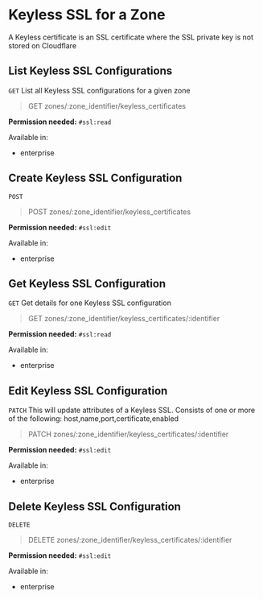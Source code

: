 # Keyless SSL for a Zone

A Keyless certificate is an SSL certificate where the SSL private key is not stored on Cloudflare

## List Keyless SSL Configurations

`GET` List all Keyless SSL configurations for a given zone

> GET zones/:zone_identifier/keyless_certificates

**Permission needed:** `#ssl:read`

Available in:

* enterprise


## Create Keyless SSL Configuration

`POST` 

> POST zones/:zone_identifier/keyless_certificates

**Permission needed:** `#ssl:edit`

Available in:

* enterprise


## Get Keyless SSL Configuration

`GET` Get details for one Keyless SSL configuration

> GET zones/:zone_identifier/keyless_certificates/:identifier

**Permission needed:** `#ssl:read`

Available in:

* enterprise


## Edit Keyless SSL Configuration

`PATCH` This will update attributes of a Keyless SSL. Consists of one or more of the following:  host,name,port,certificate,enabled

> PATCH zones/:zone_identifier/keyless_certificates/:identifier

**Permission needed:** `#ssl:edit`

Available in:

* enterprise


## Delete Keyless SSL Configuration

`DELETE` 

> DELETE zones/:zone_identifier/keyless_certificates/:identifier

**Permission needed:** `#ssl:edit`

Available in:

* enterprise

